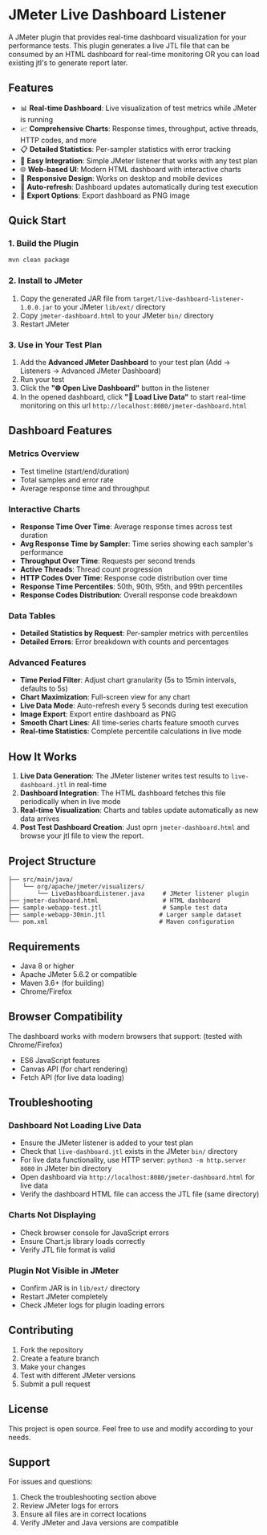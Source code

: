 # JMeter Live Dashboard Listener

A JMeter plugin that provides real-time dashboard visualization for your performance tests. This plugin generates a live JTL file that can be consumed by an HTML dashboard for real-time monitoring OR you can load existing jtl's to generate report later.

## Features

- 📊 **Real-time Dashboard**: Live visualization of test metrics while JMeter is running
- 📈 **Comprehensive Charts**: Response times, throughput, active threads, HTTP codes, and more
- 📋 **Detailed Statistics**: Per-sampler statistics with error tracking
- 🎯 **Easy Integration**: Simple JMeter listener that works with any test plan
- 🌐 **Web-based UI**: Modern HTML dashboard with interactive charts
- 📱 **Responsive Design**: Works on desktop and mobile devices
- 🔄 **Auto-refresh**: Dashboard updates automatically during test execution
- 📸 **Export Options**: Export dashboard as PNG image

## Quick Start

### 1. Build the Plugin

```bash
mvn clean package
```

### 2. Install to JMeter

1. Copy the generated JAR file from `target/live-dashboard-listener-1.0.0.jar` to your JMeter `lib/ext/` directory
2. Copy `jmeter-dashboard.html` to your JMeter `bin/` directory
3. Restart JMeter

### 3. Use in Your Test Plan

1. Add the **Advanced JMeter Dashboard** to your test plan (Add → Listeners → Advanced JMeter Dashboard)
2. Run your test
3. Click the **"🌐 Open Live Dashboard"** button in the listener
4. In the opened dashboard, click **"📡 Load Live Data"** to start real-time monitoring on this url `http://localhost:8080/jmeter-dashboard.html`

## Dashboard Features

### Metrics Overview
- Test timeline (start/end/duration)
- Total samples and error rate
- Average response time and throughput

### Interactive Charts
- **Response Time Over Time**: Average response times across test duration
- **Avg Response Time by Sampler**: Time series showing each sampler's performance
- **Throughput Over Time**: Requests per second trends
- **Active Threads**: Thread count progression
- **HTTP Codes Over Time**: Response code distribution over time
- **Response Time Percentiles**: 50th, 90th, 95th, and 99th percentiles
- **Response Codes Distribution**: Overall response code breakdown

### Data Tables
- **Detailed Statistics by Request**: Per-sampler metrics with percentiles
- **Detailed Errors**: Error breakdown with counts and percentages

### Advanced Features
- **Time Period Filter**: Adjust chart granularity (5s to 15min intervals, defaults to 5s)
- **Chart Maximization**: Full-screen view for any chart
- **Live Data Mode**: Auto-refresh every 5 seconds during test execution
- **Image Export**: Export entire dashboard as PNG
- **Smooth Chart Lines**: All time-series charts feature smooth curves
- **Real-time Statistics**: Complete percentile calculations in live mode

## How It Works

1. **Live Data Generation**: The JMeter listener writes test results to `live-dashboard.jtl` in real-time
2. **Dashboard Integration**: The HTML dashboard fetches this file periodically when in live mode
3. **Real-time Visualization**: Charts and tables update automatically as new data arrives
4. **Post Test Dashboard Creation**: Just oprn `jmeter-dashboard.html` and browse your jtl file to view the report.

## Project Structure

```
├── src/main/java/
│   └── org/apache/jmeter/visualizers/
│       └── LiveDashboardListener.java     # JMeter listener plugin
├── jmeter-dashboard.html                  # HTML dashboard
├── sample-webapp-test.jtl                 # Sample test data
├── sample-webapp-30min.jtl               # Larger sample dataset
└── pom.xml                               # Maven configuration
```


## Requirements

- Java 8 or higher
- Apache JMeter 5.6.2 or compatible
- Maven 3.6+ (for building)
- Chrome/Firefox

## Browser Compatibility

The dashboard works with modern browsers that support: (tested with Chrome/Firefox)
- ES6 JavaScript features
- Canvas API (for chart rendering)
- Fetch API (for live data loading)


## Troubleshooting

### Dashboard Not Loading Live Data
- Ensure the JMeter listener is added to your test plan
- Check that `live-dashboard.jtl` exists in the JMeter `bin/` directory
- For live data functionality, use HTTP server: `python3 -m http.server 8080` in JMeter bin directory
- Open dashboard via `http://localhost:8080/jmeter-dashboard.html` for live data
- Verify the dashboard HTML file can access the JTL file (same directory)

### Charts Not Displaying
- Check browser console for JavaScript errors
- Ensure Chart.js library loads correctly
- Verify JTL file format is valid

### Plugin Not Visible in JMeter
- Confirm JAR is in `lib/ext/` directory
- Restart JMeter completely
- Check JMeter logs for plugin loading errors

## Contributing

1. Fork the repository
2. Create a feature branch
3. Make your changes
4. Test with different JMeter versions
5. Submit a pull request

## License

This project is open source. Feel free to use and modify according to your needs.

## Support

For issues and questions:
1. Check the troubleshooting section above
2. Review JMeter logs for errors
3. Ensure all files are in correct locations
4. Verify JMeter and Java versions are compatible
